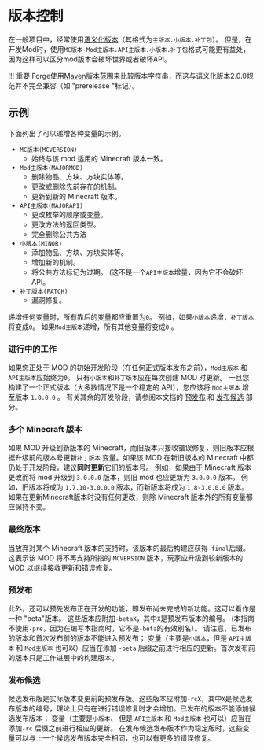 
版本控制
==========

在一般项目中，经常使用[语义化版本][semver]（其格式为`主版本.小版本.补丁包`）。 但是，在开发Mod时，使用`MC版本-Mod主版本.API主版本.小版本.补丁包`格式可能更有益处，因为这样可以区分mod版本会破坏世界或者破坏API。

!!! 重要
    Forge使用[Maven版本范围][cmpver]来比较版本字符串，而这与语义化版本2.0.0规范并不完全兼容（如 "prerelease "标记）。

示例
--------

下面列出了可以递增各种变量的示例。

* `MC版本(MCVERSION)`
  * 始终与该 mod 适用的 Minecraft 版本一致。
* `Mod主版本(MAJORMOD)`
  *  删除物品、方块、方块实体等。
  *  更改或删除先前存在的机制。
  *  更新到新的 Minecraft 版本。
* `API主版本(MAJORAPI)`
  * 更改枚举的顺序或变量。
  * 更改方法的返回类型。
  * 完全删除公共方法
* `小版本(MINOR)`
  * 添加物品、方块、方块实体等。
  * 增加新的机制。
  * 将公共方法标记为过期。 (这不是一个`API主版本`增量，因为它不会破坏 API。
* `补丁版本(PATCH)`
  * 漏洞修复。

递增任何变量时，所有靠后的变量都应重置为`0`。 例如，如果`小版本`递增，`补丁版本`将变成`0`。 如果`Mod主版本`递增，所有其他变量将变成`0`.。

### 进行中的工作

如果您正处于 MOD 的初始开发阶段（在任何正式版本发布之前），`Mod主版本` 和`API主版本`应始终为`0`。 只有`小版本`和`补丁版本`应在每次创建 MOD 时更新。 一旦您构建了一个正式版本（大多数情况下是一个稳定的 API），您应该将 `Mod主版本` 增至版本 `1.0.0.0` 。 有关其余的开发阶段，请参阅本文档的 [预发布][pre] 和 [发布候选][rc] 部分。

### 多个 Minecraft 版本

如果 MOD 升级到新版本的 Minecraft，而旧版本只接收错误修复，则旧版本应根据升级前的版本号更新`补丁版本` 变量。如果该 MOD 在新旧版本的 Minecraft 中都仍处于开发阶段，建议**同时更新**它们的版本号。 例如，如果由于 Minecraft 版本更改而将 mod 升级到 `3.0.0.0` 版本，则旧 mod 也应更新为 `3.0.0.0` 版本。 例如，旧版本将成为 `1.7.10-3.0.0.0` 版本，而新版本将成为 `1.8-3.0.0.0` 版本。 如果在更新Minecraft版本时没有任何更改，则除 Minecraft 版本外的所有变量都应保持不变。

### 最终版本

当放弃对某个 Minecraft 版本的支持时，该版本的最后构建应获得`-final`后缀。 这表示该 MOD 将不再支持所指的 `MCVERSION` 版本，玩家应升级到较新版本的 MOD 以继续接收更新和错误修复。

### 预发布

此外，还可以预先发布正在开发的功能，即发布尚未完成的新功能。这可以看作是一种 "beta"版本。 这些版本应附加`-betaX`，其中`X`是预发布版本的编号。 (本指南不使用`-pre`，因为在编写本指南时，它不是`-beta`的有效别名）。 请注意，已发布的版本和首次发布前的版本不能进入预发布； 变量（主要是`小版本`，但是 `API主版本` 和 `Mod主版本` 也可以）应当在添加 `-beta` 后缀之前进行相应的更新。首次发布前的版本只是工作进展中的构建版本。

### 发布候选

候选发布版是实际版本变更前的预发布版。这些版本应附加`-rcX`，其中`X`是候选发布版本的编号，理论上只有在进行错误修复时才会增加。已发布的版本不能添加候选发布版本； 变量（主要是`小版本`、 但是 `API主版本` 和 `Mod主版本` 也可以）应当在添加`-rc` 后缀之前进行相应的更新。 在发布候选发布版本作为稳定版时，这些变量可以与上一个候选发布版本完全相同，也可以有更多的错误修复。

[semver]: https://semver.org/
[cmpver]: https://maven.apache.org/ref/3.5.2/maven-artifact/apidocs/org/apache/maven/artifact/versioning/ComparableVersion.html
[pre]: #预发布
[rc]: #发布候选
